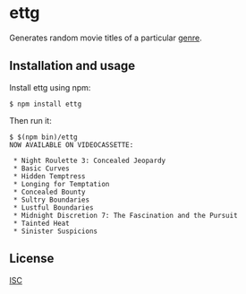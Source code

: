 # ettg

Generates random movie titles of a particular [genre](https://en.wikipedia.org/wiki/Erotic_thriller).

## Installation and usage
Install ettg using npm:

```
$ npm install ettg
```

Then run it:
```
$ $(npm bin)/ettg
NOW AVAILABLE ON VIDEOCASSETTE:

 * Night Roulette 3: Concealed Jeopardy
 * Basic Curves
 * Hidden Temptress
 * Longing for Temptation
 * Concealed Bounty
 * Sultry Boundaries
 * Lustful Boundaries
 * Midnight Discretion 7: The Fascination and the Pursuit
 * Tainted Heat
 * Sinister Suspicions
```

## License
[ISC](https://en.wikipedia.org/wiki/ISC_license)
